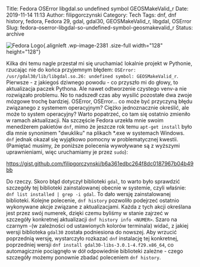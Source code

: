 Title: Fedora OSError libgdal.so undefined symbol GEOSMakeValid_r
Date: 2019-11-14 11:13
Author: filipgorczynski
Category: Tech
Tags: dnf, dnf history, fedora, Fedora 29, gdal, gdal30, GEOSMakeValid_r, libgdal, OSError
Slug: fedora-oserror-libgdal-so-undefined-symbol-geosmakevalid_r
Status: archive

![Fedora Logo](https://filipgorczynski.files.wordpress.com/2019/11/fedora_logo-e1573723036788.png){.alignleft .wp-image-2381 .size-full width="128" height="128"}

Kilka dni temu nagle przestał mi się uruchamiać lokalnie projekt w Pythonie, rzucając nie do końca przyjemnym błędem: `OSError: /usr/gdal30/lib/libgdal.so.26: undefined symbol: GEOSMakeValid_r`. Pierwsze - z jakiegoś dziwnego powodu - co przyszło mi do głowy, to aktualizacja paczek Pythona. Ale nawet odtworzenie czystego venv-a nie rozwiązało problemu. <!--more-->No to nadszedł czas aby wysilić pozostałe dwa zwoje mózgowe trochę bardziej. OSError, OSError... co może być przyczyną błędu związanego z systemem operacyjnym? Ciężko jednoznacznie określić, ale może to system operacyjny? Warto popatrzeć, co tam się ostatnio zmieniło w ramach aktualizacji. Na szczęście Fedora urzekła mnie swoim menedżerem pakietów `dnf`, mimo że jeszcze rok temu `apt-get install` było dla mnie synonimem "dwukliku" na plikach \*.exe w systemach Windows.  
`dnf` jednak okazał się wyjątkowo pomocny w problematycznej kwestii. (Pamiętać musimy, że poniższe polecenia wywoływane są z wyższymi uprawnieniami, więc uruchamiamy je przez `sudo`):

https://gist.github.com/filipgorczynski/b6a361edbc264f8dc0187967b04b49bb

Do rzeczy. Skoro błąd dotyczył biblioteki `gdal`, to warto było sprawdzić szczegóły tej biblioteki zainstalowanej obecnie w systemie, czyli właśnie: `dnf list installed | grep -i gdal`. To dało wersję zainstalowanej biblioteki. Kolejne polecenie, `dnf history` pozwoliło podejrzeć ostatnio wykonywane akcje związane z aktualizacjami. Każda z tych akcji określana jest przez swój numerek, dzięki czemu byliśmy w stanie zajrzeć w szczegóły konkretnej aktualizacji `dnf history info <NUMER>`. Szaro na czarnym -(w zależności od ustawionych kolorów terminala) widać, z jakiej wersji biblioteka `gdal30` została podniesiona do nowszej. Aby wrzucić poprzednią wersję, wystarczyło rozkazać `dnf` instalację tej konkretnej, poprzedniej wersji `dnf install gdal30-libs-3.0.1-4.f29.x86_64`, co automagicznie pociągnęło w dół odpowiednie biblioteki zależne - czego szczegóły możemy ponownie zbadać poleceniem `dnf history`.
